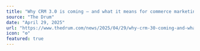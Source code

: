```yaml
---
title: "Why CRM 3.0 is coming – and what it means for commerce marketing"
source: "The Drum"
date: "April 29, 2025"
url: "https://www.thedrum.com/news/2025/04/29/why-crm-30-coming-and-what-it-means-commerce-marketing"
icon: "⚙️"
featured: true
---
```

